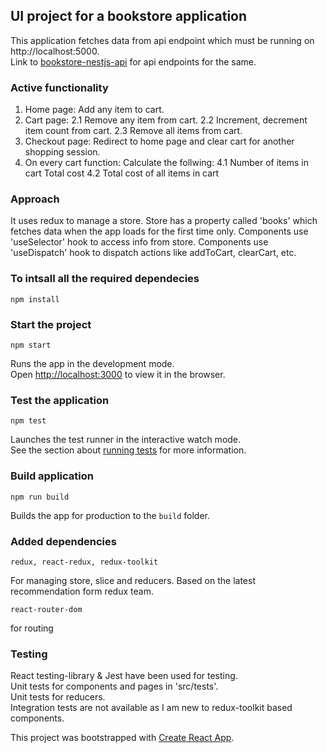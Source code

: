 ## UI project for a bookstore application
This application fetches data from api endpoint which must be running on http://localhost:5000.<br>
Link to [bookstore-nestjs-api](https://github.com/ashu66867/bookstore-nestjs-api) for api endpoints for the same.

### Active functionality
1. Home page: Add any item to cart.
2. Cart page: 
   2.1 Remove any item from cart.
   2.2 Increment, decrement item count from cart.
   2.3 Remove all items from cart.
3. Checkout page: Redirect to home page and clear cart for another shopping session.
4. On every cart function: Calculate the follwing:
   4.1 Number of items in cart  Total cost
   4.2 Total cost of all items in cart

### Approach
It uses redux to manage a store. 
Store has a property called 'books' which fetches data when the app loads for the first time only.
Components use 'useSelector' hook to access info from store.
Components use 'useDispatch' hook to dispatch actions like addToCart, clearCart, etc.


### To intsall all the required dependecies

```
npm install
```

### Start the project

```
npm start
```

Runs the app in the development mode.<br>
Open [http://localhost:3000](http://localhost:3000) to view it in the browser.<br>


### Test the application

```
npm test
```

Launches the test runner in the interactive watch mode.<br>
See the section about [running tests](https://facebook.github.io/create-react-app/docs/running-tests) for more information.

### Build application

```
npm run build
```

Builds the app for production to the `build` folder.<br>


### Added dependencies
```
redux, react-redux, redux-toolkit
```
For managing store, slice and reducers. Based on the latest recommendation form redux team.

```
react-router-dom
```
for routing


### Testing
React testing-library & Jest have been used for testing.<br>
Unit tests for components and pages in 'src/tests'.<br>
Unit tests for reducers.<br>
Integration tests are not available as I am new to redux-toolkit based components.<br>


This project was bootstrapped with [Create React App](https://github.com/facebook/create-react-app).
